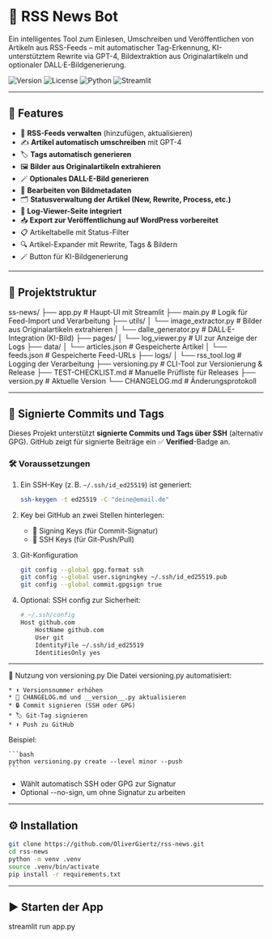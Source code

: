 # 📰 RSS News Bot

Ein intelligentes Tool zum Einlesen, Umschreiben und Veröffentlichen von Artikeln aus RSS-Feeds – mit automatischer Tag-Erkennung, KI-unterstütztem Rewrite via GPT-4, Bildextraktion aus Originalartikeln und optionaler DALL·E-Bildgenerierung.

![Version](https://img.shields.io/badge/version-1.5.0-blue)
![License](https://img.shields.io/badge/license-MIT-green)
![Python](https://img.shields.io/badge/python-3.10+-yellow)
![Streamlit](https://img.shields.io/badge/built%20with-Streamlit-ff4b4b)

---

## 🚀 Features

- 📡 **RSS-Feeds verwalten** (hinzufügen, aktualisieren)
- ✍️ **Artikel automatisch umschreiben** mit GPT-4
- 🏷️ **Tags automatisch generieren**
- 🖼️ **Bilder aus Originalartikeln extrahieren**
- 🪄 **Optionales DALL·E-Bild generieren**
- 🔧 **Bearbeiten von Bildmetadaten**
- 🗂️ **Statusverwaltung der Artikel (New, Rewrite, Process, etc.)**
- 📜 **Log-Viewer-Seite integriert**
- 📥 **Export zur Veröffentlichung auf WordPress vorbereitet**
- 📋 Artikeltabelle mit Status-Filter
- 🔍 Artikel-Expander mit Rewrite, Tags & Bildern
- 🪄 Button für KI-Bildgenerierung


---

## 🧱 Projektstruktur

ss-news/
├── app.py # Haupt-UI mit Streamlit
├── main.py # Logik für Feed-Import und Verarbeitung
├── utils/
│ └── image_extractor.py # Bilder aus Originalartikeln extrahieren
│ └── dalle_generator.py # DALL·E-Integration (KI-Bild)
├── pages/
│ └── log_viewer.py # UI zur Anzeige der Logs
├── data/
│ └── articles.json # Gespeicherte Artikel
│ └── feeds.json # Gespeicherte Feed-URLs
├── logs/
│ └── rss_tool.log # Logging der Verarbeitung
├── versioning.py # CLI-Tool zur Versionierung & Release
├── TEST-CHECKLIST.md # Manuelle Prüfliste für Releases
├── version.py # Aktuelle Version
└── CHANGELOG.md # Änderungsprotokoll


---

## 🔐 Signierte Commits und Tags

Dieses Projekt unterstützt **signierte Commits und Tags über SSH** (alternativ GPG). GitHub zeigt für signierte Beiträge ein ✅ **Verified**-Badge an.

### 🛠 Voraussetzungen

1. Ein SSH-Key (z. B. `~/.ssh/id_ed25519`) ist generiert:
   
   ```bash
   ssh-keygen -t ed25519 -C "deine@email.de"
    ```

2. Key bei GitHub an zwei Stellen hinterlegen:
    * 🔏 Signing Keys (für Commit-Signatur)
    * 🔐 SSH Keys (für Git-Push/Pull)

3. Git-Konfiguration

    ```bash
    git config --global gpg.format ssh
    git config --global user.signingkey ~/.ssh/id_ed25519.pub
    git config --global commit.gpgsign true
    ```

4. Optional: SSH config zur Sicherheit:
    
    ```bash
    # ~/.ssh/config
    Host github.com
        HostName github.com
        User git
        IdentityFile ~/.ssh/id_ed25519
        IdentitiesOnly yes
    ```
---

🧰 Nutzung von versioning.py
Die Datei versioning.py automatisiert:

    * ⬆️ Versionsnummer erhöhen
    * 📄 CHANGELOG.md und __version__.py aktualisieren
    * 🔒 Commit signieren (SSH oder GPG)
    * 🏷 Git-Tag signieren
    * ⬆️ Push zu GitHub

Beispiel:

    ```bash
    python versioning.py create --level minor --push
    ```

* Wählt automatisch SSH oder GPG zur Signatur
* Optional --no-sign, um ohne Signatur zu arbeiten
---

## ⚙️ Installation

```bash
git clone https://github.com/OliverGiertz/rss-news.git
cd rss-news
python -m venv .venv
source .venv/bin/activate
pip install -r requirements.txt
```

---

## ▶️ Starten der App

streamlit run app.py

